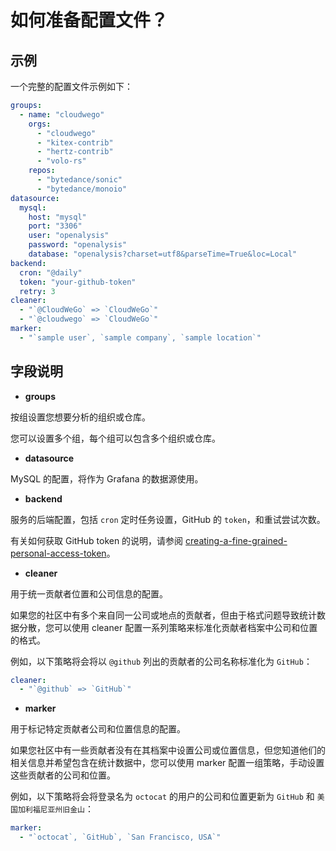 # 如何准备配置文件？

## 示例

一个完整的配置文件示例如下：

```yaml
groups:
  - name: "cloudwego"
    orgs:
      - "cloudwego"
      - "kitex-contrib"
      - "hertz-contrib"
      - "volo-rs"
    repos:
      - "bytedance/sonic"
      - "bytedance/monoio"
datasource:
  mysql:
    host: "mysql"
    port: "3306"
    user: "openalysis"
    password: "openalysis"
    database: "openalysis?charset=utf8&parseTime=True&loc=Local"
backend:
  cron: "@daily"
  token: "your-github-token"
  retry: 3
cleaner:
  - "`@CloudWeGo` => `CloudWeGo`"
  - "`@cloudwego` => `CloudWeGo`"
marker:
  - "`sample user`, `sample company`, `sample location`"
```

## 字段说明

- **groups**

按组设置您想要分析的组织或仓库。

您可以设置多个组，每个组可以包含多个组织或仓库。

- **datasource**

MySQL 的配置，将作为 Grafana 的数据源使用。

- **backend**

服务的后端配置，包括 `cron` 定时任务设置，GitHub 的 `token`，和重试尝试次数。

有关如何获取 GitHub token 的说明，请参阅 [creating-a-fine-grained-personal-access-token](https://docs.github.com/en/authentication/keeping-your-account-and-data-secure/managing-your-personal-access-tokens#creating-a-fine-grained-personal-access-token)。

- **cleaner**

用于统一贡献者位置和公司信息的配置。

如果您的社区中有多个来自同一公司或地点的贡献者，但由于格式问题导致统计数据分散，您可以使用 cleaner 配置一系列策略来标准化贡献者档案中公司和位置的格式。

例如，以下策略将会将以 `@github` 列出的贡献者的公司名称标准化为 `GitHub`：

```yaml
cleaner:
  - "`@github` => `GitHub`"
```

- **marker**

用于标记特定贡献者公司和位置信息的配置。

如果您社区中有一些贡献者没有在其档案中设置公司或位置信息，但您知道他们的相关信息并希望包含在统计数据中，您可以使用 marker 配置一组策略，手动设置这些贡献者的公司和位置。

例如，以下策略将会将登录名为 `octocat` 的用户的公司和位置更新为 `GitHub` 和 `美国加利福尼亚州旧金山`：

```yaml
marker:
  - "`octocat`, `GitHub`, `San Francisco, USA`"
```